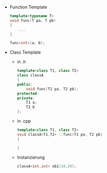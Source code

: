 - Function Template
	```c++
	template<typename T>
	void func(T pa, T pb)
	{
		...
	}
	```

	```c++
	func<int>(a, b);
	```

- Class Template
	- in .h
		```c++
		template<class T1, class T2>
		class classA
		{
		public:
			void func(T1 pa, T2 pb);
		protected:
		private:
			T1 a;
			T2 b
		};
		```
	- in .cpp
		```c++
		template<class T1, class T2>
		void classA<T1,T2> ::func(T1 pa, T2 pb)
		{
		
		}
		```
	- Instanzierung
		```c++
		classA<int,int> ob1(10,20);
		```
